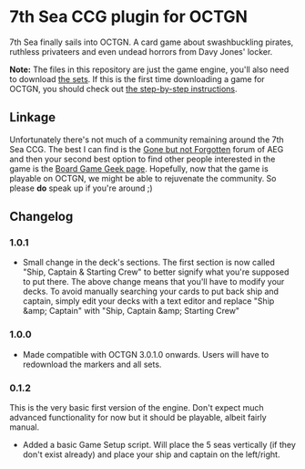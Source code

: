 7th Sea CCG plugin for OCTGN
============================

7th Sea finally sails into OCTGN. A card game about swashbuckling pirates, ruthless privateers and even undead horrors from Davy Jones' locker.

**Note:** The files in this repository are just the game engine, you'll also need to download [the sets](http://octgn.gamersjudgement.com/viewtopic.php?f=29&t=24). If this is the first time downloading a game for OCTGN, you should check out [the step-by-step instructions](http://dbzer0.com/blog/7th-sea-ccg-on-octgn).

Linkage
-------

Unfortunately there's not much of a community remaining around the 7th Sea CCG. The best I can find is the [Gone but not Forgotten](http://www.alderac.com/forum/viewforum.php?f=264) forum of AEG and then your second best option to find other people interested in the game is the [Board Game Geek page](http://boardgamegeek.com/boardgame/3125/7th-sea-collectible-card-game). Hopefully, now that the game is playable on OCTGN, we might be able to rejuvenate the community. So please **do** speak up if you're around ;)

Changelog
--------

### 1.0.1

* Small change in the deck's sections. The first section is now called "Ship, Captain & Starting Crew" to better signify what you're supposed to put there. 
  The above change means that you'll have to modify your decks. To avoid manually searching your cards to put back ship and captain, simply edit your decks with a text editor and replace "Ship &amp;amp; Captain" with "Ship, Captain &amp;amp; Starting Crew"

### 1.0.0

* Made compatible with OCTGN 3.0.1.0 onwards. Users will have to redownload the markers and all sets.

### 0.1.2

This is the very basic first version of the engine. Don't expect much advanced functionality for now but it should be playable, albeit fairly manual.

* Added a basic Game Setup script. Will place the 5 seas vertically (if they don't exist already) and place your ship and captain on the left/right.